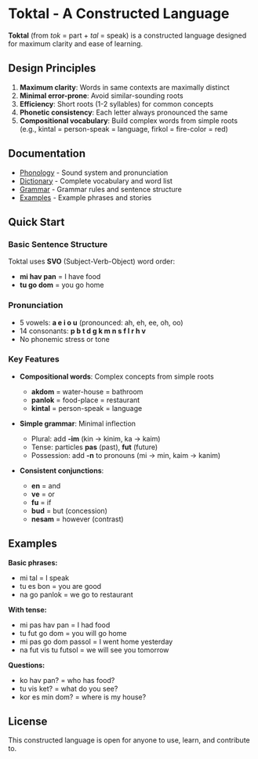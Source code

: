 # Toktal - A Constructed Language

**Toktal** (from *tok* = part + *tal* = speak) is a constructed language designed for maximum clarity and ease of learning.

## Design Principles

1. **Maximum clarity**: Words in same contexts are maximally distinct
2. **Minimal error-prone**: Avoid similar-sounding roots
3. **Efficiency**: Short roots (1-2 syllables) for common concepts
4. **Phonetic consistency**: Each letter always pronounced the same
5. **Compositional vocabulary**: Build complex words from simple roots (e.g., kintal = person-speak = language, firkol = fire-color = red)

## Documentation

- [Phonology](phonology.md) - Sound system and pronunciation
- [Dictionary](dictionary.md) - Complete vocabulary and word list
- [Grammar](grammar.md) - Grammar rules and sentence structure
- [Examples](examples.md) - Example phrases and stories

## Quick Start

### Basic Sentence Structure
Toktal uses **SVO** (Subject-Verb-Object) word order:
- **mi hav pan** = I have food
- **tu go dom** = you go home

### Pronunciation
- 5 vowels: **a e i o u** (pronounced: ah, eh, ee, oh, oo)
- 14 consonants: **p b t d g k m n s f l r h v**
- No phonemic stress or tone

### Key Features
- **Compositional words**: Complex concepts from simple roots
  - **akdom** = water-house = bathroom
  - **panlok** = food-place = restaurant
  - **kintal** = person-speak = language

- **Simple grammar**: Minimal inflection
  - Plural: add **-im** (kin → kinim, ka → kaim)
  - Tense: particles **pas** (past), **fut** (future)
  - Possession: add **-n** to pronouns (mi → min, kaim → kanim)

- **Consistent conjunctions**:
  - **en** = and
  - **ve** = or
  - **fu** = if
  - **bud** = but (concession)
  - **nesam** = however (contrast)

## Examples

**Basic phrases:**
- mi tal = I speak
- tu es bon = you are good
- na go panlok = we go to restaurant

**With tense:**
- mi pas hav pan = I had food
- tu fut go dom = you will go home
- mi pas go dom passol = I went home yesterday
- na fut vis tu futsol = we will see you tomorrow

**Questions:**
- ko hav pan? = who has food?
- tu vis ket? = what do you see?
- kor es min dom? = where is my house?

## License

This constructed language is open for anyone to use, learn, and contribute to.
